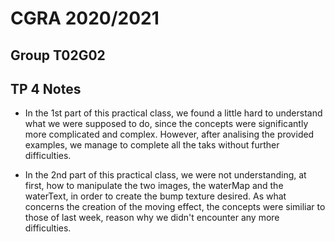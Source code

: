 # CGRA 2020/2021

## Group T02G02

## TP 4 Notes

- In the 1st part of this practical class, we found a little hard to understand what we were supposed to do, since the concepts were significantly more complicated and complex. 
However, after analising the provided examples, we manage to complete all the taks without further difficulties.

- In the 2nd part of this practical class, we were not understanding, at first, how to manipulate the two images, the waterMap and the waterText, in order to create the bump texture desired. 
As what concerns the creation of the moving effect, the concepts were similiar to those of last week, reason why we didn't encounter any more difficulties.